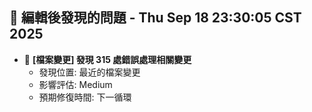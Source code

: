 ## 🚨 編輯後發現的問題 - Thu Sep 18 23:30:05 CST 2025

- 🔄 **[檔案變更] 發現      315 處錯誤處理相關變更**
  - 發現位置: 最近的檔案變更
  - 影響評估: Medium
  - 預期修復時間: 下一循環

